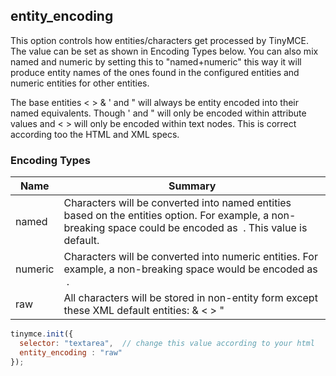 ## entity_encoding

This option controls how entities/characters get processed by TinyMCE. The value can be set as shown in Encoding Types below. You can also mix named and numeric by setting this to "named+numeric" this way it will produce entity names of the ones found in the configured entities and numeric entities for other entities.

The base entities < > & ' and " will always be entity encoded into their named equivalents. Though ' and " will only be encoded within attribute values and < > will only be encoded within text nodes. This is correct according too the HTML and XML specs.

### Encoding Types

| Name     | Summary          |
|----------|------------------|
| named    |Characters will be converted into named entities based on the entities option. For example, a non-breaking space could be encoded as &nbsp;. This value is default. |
| numeric  | Characters will be converted into numeric entities. For example, a non-breaking space would be encoded as &#160;. |
| raw      |All characters will be stored in non-entity form except these XML default entities: &amp; &lt; &gt; &quot; |

```js
tinymce.init({
  selector: "textarea",  // change this value according to your html
  entity_encoding : "raw"
});
```
